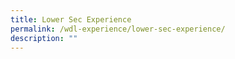 ```yaml
---
title: Lower Sec Experience
permalink: /wdl-experience/lower-sec-experience/
description: ""
---
```

